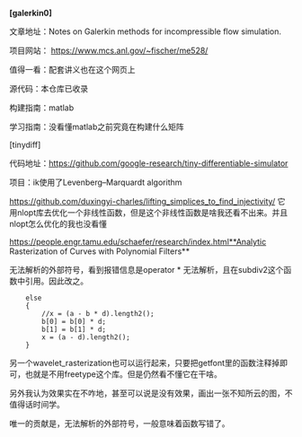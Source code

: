 **[galerkin0]**

文章地址：Notes on Galerkin methods for incompressible flow simulation. 

项目网站： https://www.mcs.anl.gov/~fischer/me528/

值得一看：配套讲义也在这个网页上

源代码：本仓库已收录

构建指南：matlab

学习指南：没看懂matlab之前究竟在构建什么矩阵

[tinydiff]

代码地址：https://github.com/google-research/tiny-differentiable-simulator

项目：ik使用了Levenberg–Marquardt algorithm

https://github.com/duxingyi-charles/lifting_simplices_to_find_injectivity/ 它用nlopt库去优化一个非线性函数，但是这个非线性函数是啥我还看不出来。并且nlopt怎么优化的我也没看懂



https://people.engr.tamu.edu/schaefer/research/index.html**Analytic Rasterization of Curves with Polynomial Filters**

无法解析的外部符号，看到报错信息是operator * 无法解析，且在subdiv2这个函数中引用。因此改之。

```
	else
	{
	    //x = (a - b * d).length2();
		b[0] = b[0] * d;
		b[1] = b[1] * d;
		x = (a - d).length2();
	}
```

另一个wavelet_rasterization也可以运行起来，只要把getfont里的函数注释掉即可，也就是不用freetype这个库。但是仍然看不懂它在干啥。

另外我认为效果实在不咋地，甚至可以说是没有效果，画出一张不知所云的图，不值得话时间学。

唯一的贡献是，无法解析的外部符号，一般意味着函数写错了。
